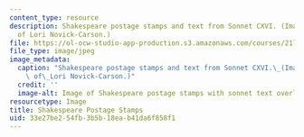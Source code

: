 ```yaml
---
content_type: resource
description: Shakespeare postage stamps and text from Sonnet CXVI. (Image courtesy
  of Lori Novick-Carson.)
file: https://ol-ocw-studio-app-production.s3.amazonaws.com/courses/21l-704-studies-in-poetry-gender-and-lyric-renaissance-men-and-women-writing-about-love-spring-2003/33e27be254fb3b5b18eab41da6f858f1_21l-704s03.jpg
file_type: image/jpeg
image_metadata:
  caption: "Shakespeare postage stamps and text from Sonnet CXVI.\_(Image courtesy\
    \ of\_Lori Novick-Carson.)"
  credit: ''
  image-alt: Image of Shakespeare postage stamps with sonnet text overlaid.
resourcetype: Image
title: Shakespeare Postage Stamps
uid: 33e27be2-54fb-3b5b-18ea-b41da6f858f1
---
```

